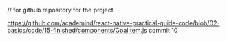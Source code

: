// for github repository for the project

https://github.com/academind/react-native-practical-guide-code/blob/02-basics/code/15-finished/components/GoalItem.js
commit 10
